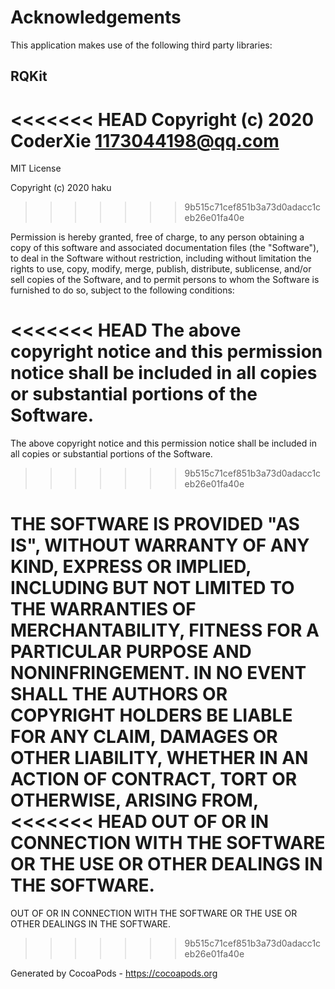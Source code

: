 # Acknowledgements
This application makes use of the following third party libraries:

## RQKit

<<<<<<< HEAD
Copyright (c) 2020 CoderXie <1173044198@qq.com>
=======
MIT License

Copyright (c) 2020 haku
>>>>>>> 9b515c71cef851b3a73d0adacc1ceb26e01fa40e

Permission is hereby granted, free of charge, to any person obtaining a copy
of this software and associated documentation files (the "Software"), to deal
in the Software without restriction, including without limitation the rights
to use, copy, modify, merge, publish, distribute, sublicense, and/or sell
copies of the Software, and to permit persons to whom the Software is
furnished to do so, subject to the following conditions:

<<<<<<< HEAD
The above copyright notice and this permission notice shall be included in
all copies or substantial portions of the Software.
=======
The above copyright notice and this permission notice shall be included in all
copies or substantial portions of the Software.
>>>>>>> 9b515c71cef851b3a73d0adacc1ceb26e01fa40e

THE SOFTWARE IS PROVIDED "AS IS", WITHOUT WARRANTY OF ANY KIND, EXPRESS OR
IMPLIED, INCLUDING BUT NOT LIMITED TO THE WARRANTIES OF MERCHANTABILITY,
FITNESS FOR A PARTICULAR PURPOSE AND NONINFRINGEMENT. IN NO EVENT SHALL THE
AUTHORS OR COPYRIGHT HOLDERS BE LIABLE FOR ANY CLAIM, DAMAGES OR OTHER
LIABILITY, WHETHER IN AN ACTION OF CONTRACT, TORT OR OTHERWISE, ARISING FROM,
<<<<<<< HEAD
OUT OF OR IN CONNECTION WITH THE SOFTWARE OR THE USE OR OTHER DEALINGS IN
THE SOFTWARE.
=======
OUT OF OR IN CONNECTION WITH THE SOFTWARE OR THE USE OR OTHER DEALINGS IN THE
SOFTWARE.
>>>>>>> 9b515c71cef851b3a73d0adacc1ceb26e01fa40e

Generated by CocoaPods - https://cocoapods.org

